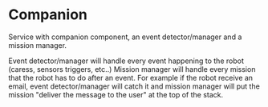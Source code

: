 # Companion
Service with companion component, an event detector/manager and a mission manager.

Event detector/manager will handle every event happening to the robot (caress, sensors triggers, etc..)
Mission manager will handle every mission that the robot has to do after an event. For example if the robot receive an email, event detector/manager will catch it and mission manager will put the mission "deliver the message to the user" at the top of the stack.
